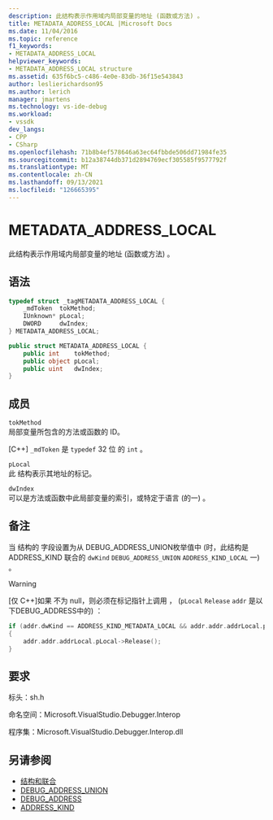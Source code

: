 ```yaml
---
description: 此结构表示作用域内局部变量的地址 (函数或方法) 。
title: METADATA_ADDRESS_LOCAL |Microsoft Docs
ms.date: 11/04/2016
ms.topic: reference
f1_keywords:
- METADATA_ADDRESS_LOCAL
helpviewer_keywords:
- METADATA_ADDRESS_LOCAL structure
ms.assetid: 635f6bc5-c486-4e0e-83db-36f15e543843
author: leslierichardson95
ms.author: lerich
manager: jmartens
ms.technology: vs-ide-debug
ms.workload:
- vssdk
dev_langs:
- CPP
- CSharp
ms.openlocfilehash: 71b8b4ef578646a63ec64fbbde506dd71984fe35
ms.sourcegitcommit: b12a38744db371d2894769ecf305585f9577792f
ms.translationtype: MT
ms.contentlocale: zh-CN
ms.lasthandoff: 09/13/2021
ms.locfileid: "126665395"
---
```

# <a name="metadata_address_local"></a>METADATA_ADDRESS_LOCAL

此结构表示作用域内局部变量的地址 (函数或方法) 。

## <a name="syntax"></a>语法

```cpp
typedef struct _tagMETADATA_ADDRESS_LOCAL {
    _mdToken  tokMethod;
    IUnknown* pLocal;
    DWORD     dwIndex;
} METADATA_ADDRESS_LOCAL;
```

```csharp
public struct METADATA_ADDRESS_LOCAL {
    public int    tokMethod;
    public object pLocal;
    public uint   dwIndex;
}
```

## <a name="members"></a>成员

`tokMethod`\
局部变量所包含的方法或函数的 ID。

[C++] `_mdToken` 是 `typedef` 32 位 的 `int` 。

`pLocal`\
此 结构表示其地址的标记。

`dwIndex`\
可以是方法或函数中此局部变量的索引，或特定于语言 (的一) 。

## <a name="remarks"></a>备注

当 结构的 字段设置为从 DEBUG_ADDRESS_UNION[](../../../extensibility/debugger/reference/debug-address-union.md)枚举值中 (时，此结构是 ADDRESS_KIND 联合的 `dwKind` `DEBUG_ADDRESS_UNION` `ADDRESS_KIND_LOCAL` 一) 。 [](../../../extensibility/debugger/reference/address-kind.md)

> [!WARNING]
> [仅 C++]如果 不为 null，则必须在标记指针上调用 ， (`pLocal` `Release` `addr` 是以下DEBUG_ADDRESS中的) ： [](../../../extensibility/debugger/reference/debug-address.md)
>
> ```cpp
> if (addr.dwKind == ADDRESS_KIND_METADATA_LOCAL && addr.addr.addrLocal.pLocal != NULL)
> {
>     addr.addr.addrLocal.pLocal->Release();
> }
> ```

## <a name="requirements"></a>要求

标头：sh.h

命名空间：Microsoft.VisualStudio.Debugger.Interop

程序集：Microsoft.VisualStudio.Debugger.Interop.dll

## <a name="see-also"></a>另请参阅

- [结构和联合](../../../extensibility/debugger/reference/structures-and-unions.md)
- [DEBUG_ADDRESS_UNION](../../../extensibility/debugger/reference/debug-address-union.md)
- [DEBUG_ADDRESS](../../../extensibility/debugger/reference/debug-address.md)
- [ADDRESS_KIND](../../../extensibility/debugger/reference/address-kind.md)
